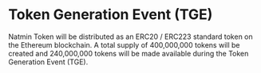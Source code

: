 # Token Generation Event (TGE)
Natmin Token will be distributed as an ERC20 / ERC223 standard token on the Ethereum blockchain. A total supply of 400,000,000 tokens will be created and 240,000,000 tokens will be made available during the Token Generation Event (TGE).

